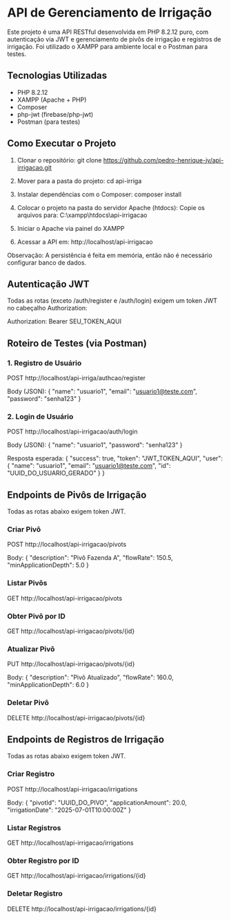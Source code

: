 # API de Gerenciamento de Irrigação

Este projeto é uma API RESTful desenvolvida em PHP 8.2.12 puro, com autenticação via JWT e gerenciamento de pivôs de irrigação e registros de irrigação. Foi utilizado o XAMPP para ambiente local e o Postman para testes.

## Tecnologias Utilizadas

- PHP 8.2.12
- XAMPP (Apache + PHP)
- Composer
- php-jwt (firebase/php-jwt)
- Postman (para testes)

## Como Executar o Projeto

1. Clonar o repositório:
   git clone https://github.com/pedro-henrique-jv/api-irrigacao.git

2. Mover para a pasta do projeto:
   cd api-irriga

3. Instalar dependências com o Composer:
   composer install

4. Colocar o projeto na pasta do servidor Apache (htdocs):
   Copie os arquivos para: C:\xampp\htdocs\api-irrigacao

5. Iniciar o Apache via painel do XAMPP

6. Acessar a API em:
   http://localhost/api-irrigacao

Observação: A persistência é feita em memória, então não é necessário configurar banco de dados.

## Autenticação JWT

Todas as rotas (exceto /auth/register e /auth/login) exigem um token JWT no cabeçalho Authorization:

Authorization: Bearer SEU_TOKEN_AQUI

## Roteiro de Testes (via Postman)

### 1. Registro de Usuário

POST http://localhost/api-irriga/authcao/register

Body (JSON):
{
    "name": "usuario1",
    "email": "usuario1@teste.com",
    "password": "senha123"
}

### 2. Login de Usuário

POST http://localhost/api-irrigacao/auth/login

Body (JSON):
{
  "name": "usuario1",
  "password": "senha123"
}

Resposta esperada:
{
    "success": true,
    "token": "JWT_TOKEN_AQUI",
    "user": {
        "name": "usuario1",
        "email": "usuario1@teste.com",
        "id": "UUID_DO_USUARIO_GERADO"
    }
}

## Endpoints de Pivôs de Irrigação

Todas as rotas abaixo exigem token JWT.

### Criar Pivô

POST http://localhost/api-irrigacao/pivots

Body:
{
  "description": "Pivô Fazenda A",
  "flowRate": 150.5,
  "minApplicationDepth": 5.0
}

### Listar Pivôs

GET http://localhost/api-irrigacao/pivots

### Obter Pivô por ID

GET http://localhost/api-irrigacao/pivots/{id}

### Atualizar Pivô

PUT http://localhost/api-irrigacao/pivots/{id}

Body:
{
  "description": "Pivô Atualizado",
  "flowRate": 160.0,
  "minApplicationDepth": 6.0
}

### Deletar Pivô

DELETE http://localhost/api-irrigacao/pivots/{id}

## Endpoints de Registros de Irrigação

Todas as rotas abaixo exigem token JWT.

### Criar Registro

POST http://localhost/api-irrigacao/irrigations

Body:
{
  "pivotId": "UUID_DO_PIVO",
  "applicationAmount": 20.0,
  "irrigationDate": "2025-07-01T10:00:00Z"
}

### Listar Registros

GET http://localhost/api-irrigacao/irrigations

### Obter Registro por ID

GET http://localhost/api-irrigacao/irrigations/{id}

### Deletar Registro

DELETE http://localhost/api-irrigacao/irrigations/{id}
